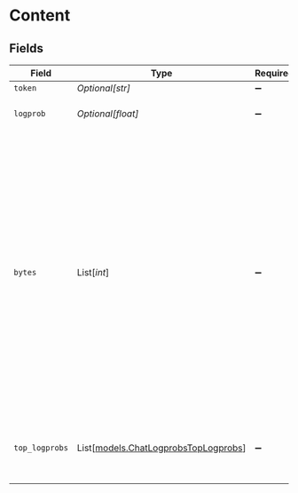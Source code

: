 # Content


## Fields

| Field                                                                                                                                                                                                                                                                                                              | Type                                                                                                                                                                                                                                                                                                               | Required                                                                                                                                                                                                                                                                                                           | Description                                                                                                                                                                                                                                                                                                        |
| ------------------------------------------------------------------------------------------------------------------------------------------------------------------------------------------------------------------------------------------------------------------------------------------------------------------ | ------------------------------------------------------------------------------------------------------------------------------------------------------------------------------------------------------------------------------------------------------------------------------------------------------------------ | ------------------------------------------------------------------------------------------------------------------------------------------------------------------------------------------------------------------------------------------------------------------------------------------------------------------ | ------------------------------------------------------------------------------------------------------------------------------------------------------------------------------------------------------------------------------------------------------------------------------------------------------------------ |
| `token`                                                                                                                                                                                                                                                                                                            | *Optional[str]*                                                                                                                                                                                                                                                                                                    | :heavy_minus_sign:                                                                                                                                                                                                                                                                                                 | The token.                                                                                                                                                                                                                                                                                                         |
| `logprob`                                                                                                                                                                                                                                                                                                          | *Optional[float]*                                                                                                                                                                                                                                                                                                  | :heavy_minus_sign:                                                                                                                                                                                                                                                                                                 | The log probability of this token.                                                                                                                                                                                                                                                                                 |
| `bytes`                                                                                                                                                                                                                                                                                                            | List[*int*]                                                                                                                                                                                                                                                                                                        | :heavy_minus_sign:                                                                                                                                                                                                                                                                                                 | A list of integers representing the UTF-8 bytes representation of the token. Useful in instances where characters are represented by multiple tokens and their byte representations must be combined to generate the correct text representation. Can be `null` if there is no bytes representation for the token. |
| `top_logprobs`                                                                                                                                                                                                                                                                                                     | List[[models.ChatLogprobsTopLogprobs](../models/chatlogprobstoplogprobs.md)]                                                                                                                                                                                                                                       | :heavy_minus_sign:                                                                                                                                                                                                                                                                                                 | List of the most likely tokens and their log probability, at this token position.                                                                                                                                                                                                                                  |